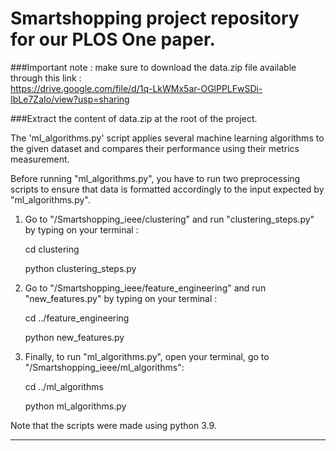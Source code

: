 # Smartshopping project repository for our PLOS One paper.

###Important note : make sure to download the data.zip file available through this link :  
https://drive.google.com/file/d/1q-LkWMx5ar-OGlPPLFwSDi-IbLe7ZaIo/view?usp=sharing

###Extract the content of data.zip at the root of the project.

The 'ml_algorithms.py' script applies several machine learning algorithms to the given dataset and compares their performance using their metrics measurement.

Before running "ml_algorithms.py", you have to run two preprocessing scripts to ensure that data is formatted accordingly to the input expected by "ml_algorithms.py".

1. Go to "/Smartshopping_ieee/clustering" and run "clustering_steps.py" by typing on your terminal :
   

    cd clustering
   
    python clustering_steps.py


2. Go to "/Smartshopping_ieee/feature_engineering" and run "new_features.py" by typing on your terminal :
   

    cd ../feature_engineering
   
    python new_features.py


3. Finally, to run "ml_algorithms.py", open your terminal, go to "/Smartshopping_ieee/ml_algorithms":
   

    cd ../ml_algorithms
   
    python ml_algorithms.py

Note that the scripts were made using python 3.9.
**************************************************************
